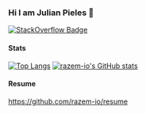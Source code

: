 ### Hi I am Julian Pieles 👋

<a href="https://stackoverflow.com/users/1029251/julian-pieles"><img src="https://img.shields.io/badge/StackOverflow-orange?style=for-the-badge&logo=stackoverflow&logoColor=white" alt="StackOverflow Badge"></a>

#### Stats
[![Top Langs](https://github-readme-stats.vercel.app/api/top-langs/?username=razem-io&theme=nord&layout=compact&size_weight=0.5&count_weight=0.5&langs_count=8&card_width=188)](#)
[![razem-io's GitHub stats](https://github-readme-stats.vercel.app/api?username=razem-io&show_icons=true&theme=nord&count_private=true&line_height=24)](#)

#### Resume

https://github.com/razem-io/resume

<!--
**razem-io/razem-io** is a ✨ _special_ ✨ repository because its `README.md` (this file) appears on your GitHub profile.

Here are some ideas to get you started:

- 🔭 I’m currently working on ...
- 🌱 I’m currently learning ...
- 👯 I’m looking to collaborate on ...
- 🤔 I’m looking for help with ...
- 💬 Ask me about ...
- 📫 How to reach me: ...
- 😄 Pronouns: ...
- ⚡ Fun fact: ...
-->
